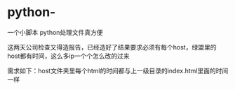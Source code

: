 # python-
一个小脚本
python处理文件真方便  

这两天公司检查又得造报告，已经造好了结果要求必须有每个host，绿盟里的host都有时间，这么多ip一个个怎么改的过来

需求如下：host文件夹里每个html的时间都与上一级目录的index.html里面的时间一样


